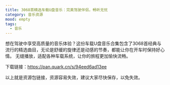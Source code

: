 ```yaml
---
title: 3068首精选车载U盘音乐：完美驾驶伴侣，畅听无忧
category: 音乐资源
mood: empty
tags:
  - 音乐
---
```


想在驾驶中享受高质量的音乐体验？这份车载U盘音乐合集包含了3068首经典与流行的精选曲目，无论是舒缓的旋律还是动感的节奏，都能让你在开车时保持好心情。 无缝播放，适配各种车载系统，让你的旅程更加愉快流畅。







下载链接：https://pan.quark.cn/s/94eed6ad13ee







以上就是资源包链接，资源容易失效，建议大家尽快保存，以免失效。






